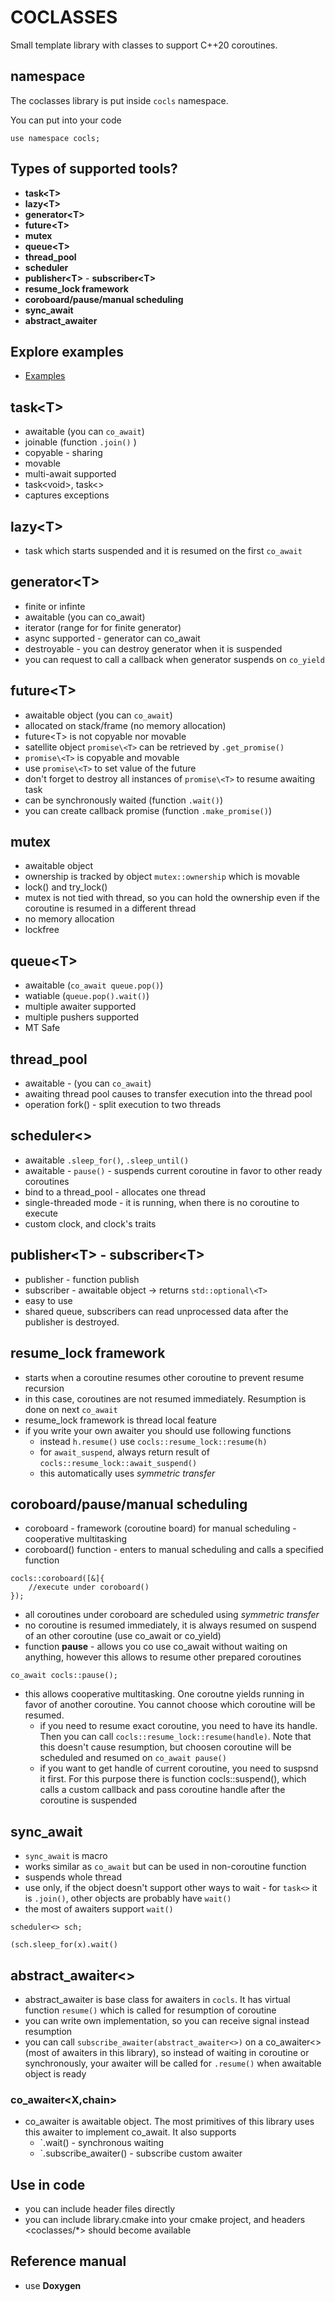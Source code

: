 # COCLASSES

Small template library with classes to support C++20 coroutines.

## namespace

The coclasses library is put inside `cocls` namespace.

You can put into your code

```
use namespace cocls;
```

## Types of supported tools?

* **task\<T>** 
* **lazy\<T>**
* **generator\<T>**
* **future\<T>**
* **mutex**
* **queue\<T>**
* **thread_pool**
* **scheduler**
* **publisher\<T>** - **subscriber\<T>**
* **resume_lock framework**
* **coroboard/pause/manual scheduling**
* **sync_await**
* **abstract_awaiter**

## Explore examples

* [Examples](src/examples) 


## task\<T>

* awaitable (you can `co_await`)
* joinable (function `.join()` )
* copyable - sharing
* movable
* multi-await supported
* task\<void>, task<> 
* captures exceptions

## lazy\<T>

* task which starts suspended and it is resumed  on the first `co_await`

## generator\<T>

* finite or infinte
* awaitable (you can co_await)
* iterator (range for for finite generator)
* async supported - generator can co_await
* destroyable - you can destroy generator when it is suspended
* you can request to call a callback when generator suspends on `co_yield`

## future\<T>

* awaitable object (you can `co_await`)
* allocated on stack/frame (no memory allocation)
* future\<T> is not copyable nor movable
* satellite object `promise\<T>` can be retrieved by `.get_promise()`
* `promise\<T>` is copyable and movable
* use `promise\<T>` to set value of the future
* don't forget to destroy all instances of `promise\<T>` to resume awaiting task
* can be synchronously waited (function `.wait()`)
* you can create callback promise (function `.make_promise()`)

## mutex

* awaitable object
* ownership is tracked by object `mutex::ownership` which is movable
* lock() and try_lock()
* mutex is not tied with thread, so you can hold the ownership even if the coroutine is resumed in a different thread
* no memory allocation
* lockfree

## queue\<T>

* awaitable (`co_await queue.pop()`)
* watiable (`queue.pop().wait()`)
* multiple awaiter supported
* multiple pushers supported
* MT Safe

## thread_pool

* awaitable - (you can `co_await`)
* awaiting thread pool causes to transfer execution into the thread pool
* operation fork() - split execution to two threads

## scheduler<>

* awaitable `.sleep_for()`, `.sleep_until()`
* awaitable - `pause()` - suspends current coroutine in favor to other ready coroutines
* bind to a thread_pool - allocates one thread
* single-threaded mode - it is running, when there is no coroutine to execute
* custom clock, and clock's traits

## publisher\<T> - subscriber\<T>

* publisher - function publish
* subscriber - awaitable object -> returns `std::optional\<T>`
* easy to use
* shared queue, subscribers can read unprocessed data after the publisher is destroyed.

## resume_lock framework

* starts when a coroutine resumes other coroutine to prevent resume recursion
* in this case, coroutines are not resumed immediately. Resumption is done on next
`co_await`
* resume_lock framework is thread local feature
* if you write your own awaiter you should use following functions
    * instead `h.resume()` use `cocls::resume_lock::resume(h)`
    * for `await_suspend`, always return result of `cocls::resume_lock::await_suspend()`
    * this automatically uses *symmetric transfer*

## coroboard/pause/manual scheduling

* coroboard - framework (coroutine board) for manual scheduling - cooperative multitasking
* coroboard() function - enters to manual scheduling and calls a specified function

```
cocls::coroboard([&]{
    //execute under coroboard()
});
```

* all coroutines under coroboard are scheduled using *symmetric transfer*
* no coroutine is resumed immediately, it is always resumed on suspend of an other coroutine (use co_await or co_yield)
* function **pause** - allows you co use co_await without waiting on anything, however this allows to resume other prepared coroutines

```
co_await cocls::pause();
```

* this allows cooperative multitasking. One coroutne yields running in favor of another coroutine. You cannot choose which coroutine will be resumed. 
    * if you need to resume exact coroutine, you need to have its handle. Then you can call `cocls::resume_lock::resume(handle)`. Note that this doesn't cause resumption, but choosen coroutine will be scheduled and resumed on `co_await pause()`
    * if you want to get handle of current coroutine, you need to suspsnd it first. For this purpose there is function cocls::suspend(), which calls a custom callback and pass coroutine handle after the coroutine is suspended

## sync_await

* `sync_await` is macro
* works similar as `co_await` but can be used in non-coroutine function
* suspends whole thread
* use only, if the object doesn't support other ways to wait - for `task<>` it is `.join()`, other objects are probably have `wait()`
* the most of awaiters support `wait()`



```
scheduler<> sch;

(sch.sleep_for(x).wait()
```


## abstract_awaiter<>

* abstract_awaiter is base class for awaiters in `cocls`. It has virtual function `resume()` which is called for resumption of coroutine
* you can write own implementation, so you can receive signal instead resumption
* you can call `subscribe_awaiter(abstract_awaiter<>)` on a co_awaiter<> (most of awaiters in this library), so instead of waiting in coroutine or synchronously, your awaiter will be called for `.resume()` when awaitable object is ready

### co_awaiter\<X,chain>

* co_awaiter is awaitable object. The most primitives of this library uses this awaiter to implement co_await. It also supports
    * `.wait() - synchronous waiting
    * `.subscribe_awaiter() - subscribe custom awaiter
    

## Use in code

* you can include header files directly
* you can include library.cmake into your cmake project, and headers <coclasses/*> should become available

## Reference manual

* use **Doxygen** 
